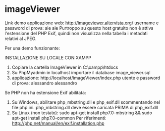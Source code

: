 # imageViewer

Link demo applicazione web:
http://imageviewer.altervista.org/            username e password di prova: ale ale 
Purtroppo su questo host gratuito non è attiva l'estensione del PHP Exif, quindi non visualizza nella tabella i metadati relativi al JPEG.

Per una demo funzionante:

INSTALLAZIONE SU LOCALE CON XAMPP

1) Copiare la cartella ImageViewer in C:\xampp\htdocs
2) Su PhpMyadmin in localhost importare il database image_viewer.sql
3) applicazione:  http://localhost/imageViewer/index.php          utente e password di prova: alessandro alessandro

Se PHP non ha estensione Exif abilitata:
1) Su Windows, abilitare php_mbstring.dll e php_exif.dll scommentando nel file php.ini. php_mbstring.dll deve essere caricata PRIMA di php_exif.dll
2) Su Linux (non testato): sudo apt-get install php7.0-mbstring && sudo apt-get install php7.0-common
Per riferimenti: http://php.net/manual/en/exif.installation.php
